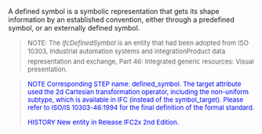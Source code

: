 ﻿A defined symbol is a symbolic representation that gets its shape information by an established convention, either through a predefined symbol, or an externally defined symbol.

> <font size="-1">NOTE: The <i>IfcDefinedSymbol</i> is an entity
		that had been adopted from ISO 10303, Industrial automation systems and
		integration&#151;Product data representation and exchange, Part 46: Integrated
		generic resources: Visual presentation. </font>

> <font color="#0000FF" size="-1"> NOTE Corresponding STEP name:
		  defined_symbol. The target attribute used the 2d Cartesian transformation
		  operator, including the non-uniform subtype, which is available in IFC (instead
		  of the symbol_target). Please refer to ISO/IS 10303-46:1994 for the final
		  definition of the formal standard. </font>
> 
> <font size="-1"><font color="#0000FF">HISTORY New entity in Release
		  IFC2x 2nd Edition.</font> </font>
>